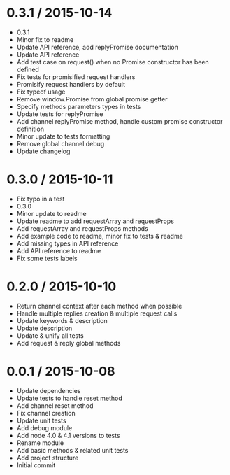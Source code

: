 0.3.1 / 2015-10-14
==================

  * 0.3.1
  * Minor fix to readme
  * Update API reference, add replyPromise documentation
  * Update API reference
  * Add test case on request() when no Promise constructor has been defined
  * Fix tests for promisified request handlers
  * Promisify request handlers by default
  * Fix typeof usage
  * Remove window.Promise from global promise getter
  * Specify methods parameters types in tests
  * Update tests for replyPromise
  * Add channel replyPromise method, handle custom promise constructor definition
  * Minor update to tests formatting
  * Remove global channel debug
  * Update changelog

0.3.0 / 2015-10-11
==================

  * Fix typo in a test
  * 0.3.0
  * Minor update to readme
  * Update readme to add requestArray and requestProps
  * Add requestArray and requestProps methods
  * Add example code to readme, minor fix to tests & readme
  * Add missing types in API reference
  * Add API reference to readme
  * Fix some tests labels

0.2.0 / 2015-10-10
==================

  * Return channel context after each method when possible
  * Handle multiple replies creation & multiple request calls
  * Update keywords & description
  * Update description
  * Update & unify all tests
  * Add request & reply global methods

0.0.1 / 2015-10-08
==================

  * Update dependencies
  * Update tests to handle reset method
  * Add channel reset method
  * Fix channel creation
  * Update unit tests
  * Add debug module
  * Add node 4.0 & 4.1 versions to tests
  * Rename module
  * Add basic methods & related unit tests
  * Add project structure
  * Initial commit
